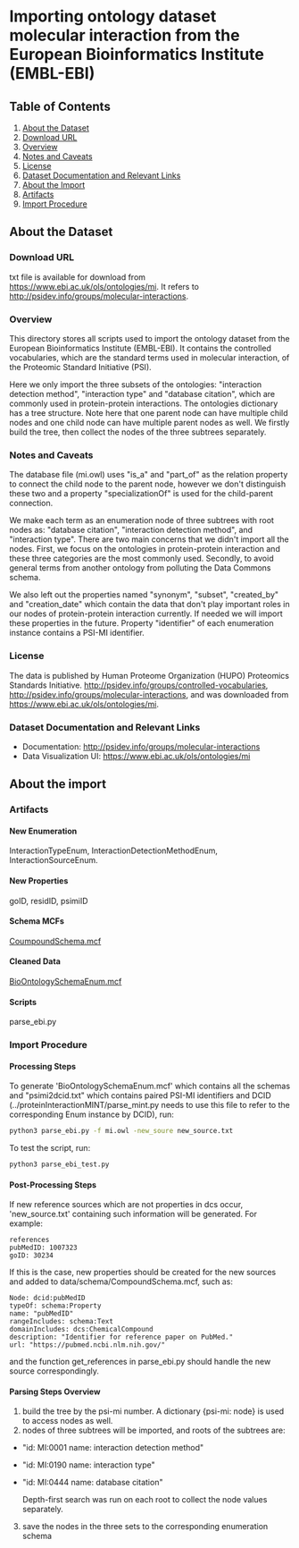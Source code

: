 # Importing ontology dataset molecular interaction from the European Bioinformatics Institute (EMBL-EBI)

## Table of Contents

1. [About the Dataset](#about-the-dataset)
2. [Download URL](#download-url)
2. [Overview](#overview)
2. [Notes and Caveats](#notes-and-caveats)
2. [License](#license)
2. [Dataset Documentation and Relevant Links](#dataset-documentation-and-relevant-links)
1. [About the Import](#about-the-import)
2. [Artifacts](#artifacts)
2. [Import Procedure](#import-procedure)


## About the Dataset

### Download URL

txt file is available for download from
https://www.ebi.ac.uk/ols/ontologies/mi. It refers to http://psidev.info/groups/molecular-interactions. 

### Overview

This directory stores all scripts used to import the ontology dataset from the European Bioinformatics Institute (EMBL-EBI). It contains the controlled vocabularies, which are the standard terms used in molecular interaction, of the Proteomic Standard Initiative (PSI).  

Here we only import the three subsets of the ontologies: "interaction detection method", "interaction type" and "database citation", which are commonly used in protein-protein interactions. The ontologies dictionary has a tree structure. Note here that one parent node can have multiple child nodes and one child node can have multiple parent nodes as well. We firstly build the tree, then collect the nodes of the three subtrees separately.  

### Notes and Caveats

The database file (mi.owl) uses "is_a" and "part_of" as the relation property to connect the child node to the parent node, however we don't distinguish these two and a property "specializationOf" is used for the child-parent connection.

We make each term as an enumeration node of three subtrees with root nodes as: "database citation", "interaction detection method", and "interaction type". There are two main concerns that we didn't import all the nodes. First, we focus on the ontologies in protein-protein interaction and these three categories are the most commonly used. Secondly, to avoid general terms from another ontology from polluting the Data Commons schema. 

We also left out the properties named "synonym", "subset", "created_by" and "creation_date" which contain the data that don't play important roles in our nodes of protein-protein interaction currently. If needed we will import these properties in the future. Property "identifier" of each enumeration instance contains a PSI-MI identifier. 

### License

The data is published by Human Proteome Organization (HUPO) Proteomics Standards Initiative. http://psidev.info/groups/controlled-vocabularies, http://psidev.info/groups/molecular-interactions, and was downloaded from https://www.ebi.ac.uk/ols/ontologies/mi.

### Dataset Documentation and Relevant Links

- Documentation: http://psidev.info/groups/molecular-interactions
- Data Visualization UI: https://www.ebi.ac.uk/ols/ontologies/mi

## About the import

### Artifacts

#### New Enumeration

InteractionTypeEnum, InteractionDetectionMethodEnum, InteractionSourceEnum.

#### New Properties

goID, residID, psimiID 

#### Schema MCFs

[CoumpoundSchema.mcf](https://github.com/datacommonsorg/data/blob/master/schema/CompoundSchema.mcf) 

#### Cleaned Data

[BioOntologySchemaEnum.mcf](https://github.com/datacommonsorg/data/blob/master/schema/BioOntologySchemaEnum.mcf) 

#### Scripts 

parse_ebi.py

### Import Procedure

#### Processing Steps 

To generate 'BioOntologySchemaEnum.mcf' which contains all the schemas and "psimi2dcid.txt" which contains paired PSI-MI identifiers and DCID (../proteinInteractionMINT/parse_mint.py needs to use this file to refer to the corresponding Enum instance by DCID), run:

```bash
python3 parse_ebi.py -f mi.owl -new_soure new_source.txt
```

To test the script, run:

```bash
python3 parse_ebi_test.py
```

#### Post-Processing Steps 

If new reference sources which are not properties in dcs occur, 'new_source.txt' containing such information will be generated. For example: 

```
references
pubMedID: 1007323
goID: 30234
```

If this is the case, new properties should be created for the new sources and added to data/schema/CompoundSchema.mcf, such as:

```
Node: dcid:pubMedID
typeOf: schema:Property
name: "pubMedID"
rangeIncludes: schema:Text
domainIncludes: dcs:ChemicalCompound
description: "Identifier for reference paper on PubMed."
url: "https://pubmed.ncbi.nlm.nih.gov/"
```
and the function get_references in parse_ebi.py should handle the new source correspondingly.

#### Parsing Steps Overview

1. build the tree by the psi-mi number. A dictionary {psi-mi: node} is used to access nodes as well. 
2. nodes of three subtrees will be imported, and roots of the subtrees are:
- "id: MI:0001 name: interaction detection method" 
- "id: MI:0190 name: interaction type"  
- "id: MI:0444 name: database citation" 

  Depth-first search was run on each root to collect the node values separately.

3. save the nodes in the three sets to the corresponding enumeration schema



